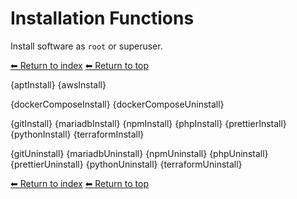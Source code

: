 # Installation Functions

Install software as `root` or superuser.

[⬅ Return to index](index.md)
[⬅ Return to top](../index.md)

{aptInstall}
{awsInstall}

{dockerComposeInstall}
{dockerComposeUninstall}

{gitInstall}
{mariadbInstall}
{npmInstall}
{phpInstall}
{prettierInstall}
{pythonInstall}
{terraformInstall}

{gitUninstall}
{mariadbUninstall}
{npmUninstall}
{phpUninstall}
{prettierUninstall}
{pythonUninstall}
{terraformUninstall}

[⬅ Return to index](index.md)
[⬅ Return to top](../index.md)
